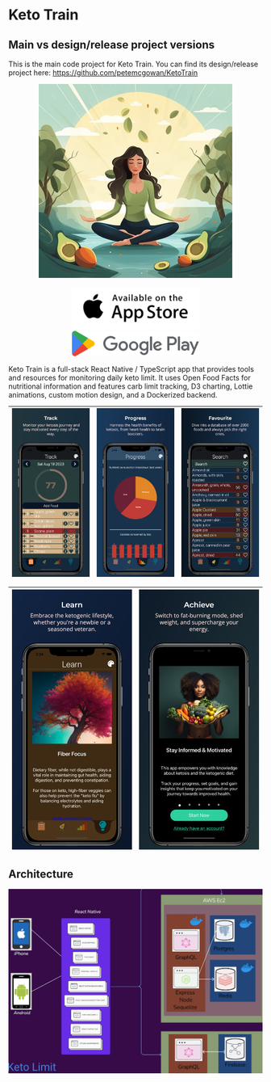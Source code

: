 # Keto Train

## Main vs design/release project versions

This is the main code project for Keto Train. You can find its design/release project here:
https://github.com/petemcgowan/KetoTrain


<div align="center">

![Keto Train Logo](/img/01_Logo_Keto_Train.jpeg)

</div>

<div align="center">

<a href="https://apps.apple.com/us/app/keto-train/id6463052792"><img src="/img/app-store-available-on-the.svg" width="50%"></a>
<a href="https://play.google.com/store/apps/developer?id=Buachaill+Maith"><img src="/img/Google_Play_2022_logo.svg" width="50%"></a>

</div>

Keto Train is a full-stack React Native / TypeScript app that provides tools and resources for monitoring daily keto limit. It uses Open Food Facts for nutritional information and features carb limit tracking, D3 charting, Lottie animations, custom motion design, and a Dockerized backend.

| ![Image 1](/img/projects/KL_1_Track_iPhone_13.jpeg) | ![Image 2](/img/projects/KL_2_Progress_iPhone_13.jpeg) | ![Image 3](/img/projects/KL_3_Favourite_iPhone_13.jpeg) | 
|:---:|:---:|:---:|

| ![Image 4](/img/projects/KL_4_Learn_iPhone_13.jpeg) | ![Image 5](/img/projects/KL_5_Achieve_iPhone_13.jpeg) |
|:---:|:---:|


## Architecture
![Keto Train Architecture](/img/presentation/027slide_KetoLimitRepalce.jpeg)

